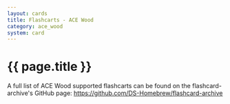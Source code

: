 ```yaml
---
layout: cards
title: Flashcarts - ACE Wood
category: ace_wood
system: card
---
```


# {{ page.title }}

A full list of ACE Wood supported flashcarts can be found on the flashcard-archive's GitHub page: <https://github.com/DS-Homebrew/flashcard-archive>